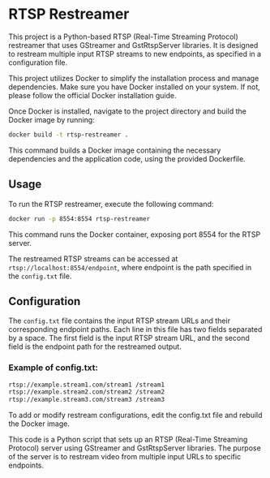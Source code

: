 # RTSP Restreamer

This project is a Python-based RTSP (Real-Time Streaming Protocol) restreamer that uses GStreamer and GstRtspServer libraries. It is designed to restream multiple input RTSP streams to new endpoints, as specified in a configuration file.


This project utilizes Docker to simplify the installation process and manage dependencies. Make sure you have Docker installed on your system. If not, please follow the official Docker installation guide.

Once Docker is installed, navigate to the project directory and build the Docker image by running:

```sh
docker build -t rtsp-restreamer .
```
This command builds a Docker image containing the necessary dependencies and the application code, using the provided Dockerfile.

## Usage

To run the RTSP restreamer, execute the following command:

```sh
docker run -p 8554:8554 rtsp-restreamer
```
This command runs the Docker container, exposing port 8554 for the RTSP server.

The restreamed RTSP streams can be accessed at `rtsp://localhost:8554/endpoint`, where endpoint is the path specified in the `config.txt` file.

## Configuration

The `config.txt` file contains the input RTSP stream URLs and their corresponding endpoint paths. Each line in this file has two fields separated by a space. The first field is the input RTSP stream URL, and the second field is the endpoint path for the restreamed output.

### Example of config.txt:

```bash
rtsp://example.stream1.com/stream1 /stream1
rtsp://example.stream2.com/stream2 /stream2
rtsp://example.stream3.com/stream3 /stream3
```
To add or modify restream configurations, edit the config.txt file and rebuild the Docker image.


This code is a Python script that sets up an RTSP (Real-Time Streaming Protocol) server using GStreamer and GstRtspServer libraries. The purpose of the server is to restream video from multiple input URLs to specific endpoints.

